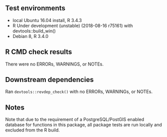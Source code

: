 ## Test environments
* local Ubuntu 16.04 install, R 3.4.3
* R Under development (unstable) (2018-08-16 r75161) with devtools::build_win()
* Debian 8, R 3.4.0

## R CMD check results
There were no ERRORs, WARNINGS, or NOTEs.

## Downstream dependencies
Ran `devtools::revdep_check()` with no ERRORs, WARNINGs, or NOTEs.

## Notes

Note that due to the requirement of a PostgreSQL/PostGIS enabled database for functions in this package, all package tests are run locally and excluded from the R build.